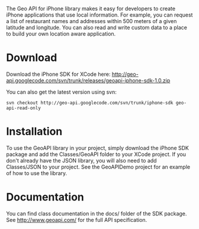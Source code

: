 The Geo API for iPhone library makes it easy for developers to create iPhone applications that use local information. For example, you can request a list of restaurant names and addresses within 500 meters of a given latitude and longitude. You can also read and write custom data to a place to build your own location aware application.

# Download #

Download the iPhone SDK for XCode here:
http://geo-api.googlecode.com/svn/trunk/releases/geoapi-iphone-sdk-1.0.zip

You can also get the latest version using svn:
```
svn checkout http://geo-api.googlecode.com/svn/trunk/iphone-sdk geo-api-read-only
```

# Installation #

To use the GeoAPI library in your project, simply download the iPhone SDK package and add the
Classes/GeoAPI folder to your XCode project.  If you don't already
have the JSON library, you will also need to add Classes/JSON to your
project.  See the GeoAPIDemo project for an example of how to use the
library.

# Documentation #

You can find class documentation in the docs/ folder of the SDK package.  See
http://www.geoapi.com/ for the full API specification.